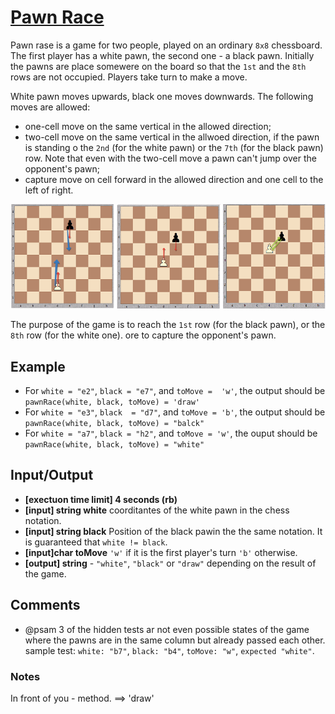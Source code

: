 # [Pawn Race](https://app.codesignal.com/arcade/code-arcade/chess-tavern/ybkbv7e6qMaucZWig)

Pawn rase is a game for two people, played on an ordinary `8x8` chessboard. The first player has a white pawn, the second one - a black pawn. Initially the pawns are place somewere on the board so that the `1st` and the `8th` rows are not occupied. Players take turn to make a move.

White pawn moves upwards, black one moves downwards. The following moves are allowed:

- one-cell move on the same vertical in the allowed direction;
- two-cell move on the same vertical in the allwoed direction, if the pawn is standing o the `2nd` (for the white pawn) or the `7th` (for the black pawn) row. Note that even with the two-cell move a pawn can't jump over the opponent's pawn;
- capture move on cell forward in the allowed direction and one cell to the left of right.

![move_types](move_types.png)

The purpose of the game is to reach the `1st` row (for the black pawn), or the `8th` row (for the white one). ore to capture the opponent's pawn.

## Example

- For `white = "e2"`, `black = "e7"`, and `toMove =  'w'`, the output should be `pawnRace(white, black, toMove) = 'draw'`
- For `white = "e3"`, `black  = "d7"`, and `toMove = 'b'`, the output should be `pawnRace(white, black, toMove) = "balck"`
- For `white = "a7"`, `black = "h2"`, and `toMove = 'w'`, the ouput should be `pawnRace(white, black, toMove) = "white"`

## Input/Output

- **[exectuon time limit] 4 seconds (rb)**
- **[input] string white** coorditantes of the white pawn in the chess notation.
- **[input] string black** Position of the black pawin the the same notation. It is guaranteed that `white != black`.
- **[input]char toMove** `'w'` if it is the first player's turn `'b'` otherwise.
- **[output] string** 
        - `"white"`, `"black"` or `"draw"` depending on the result of the game.

## Comments

- @psam 3 of the hidden tests ar not even possible states of the game where the pawns are in the same column but already passed each other. sample test: `white: "b7"`, `black: "b4"`, `toMove: "w"`, `expected "white"`.

### Notes

In front of you - method. ==> 'draw'